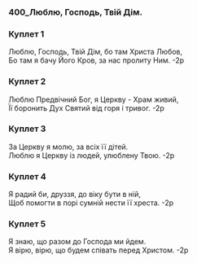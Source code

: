 ### 400_Люблю, Господь, Твій Дім.
### Куплет 1
Люблю, Господь, Твій Дім, бо там Христа Любов,<br/>Бо там я бачу Його Кров, за нас пролиту Ним. -2р
### Куплет 2
Люблю Предвічний Бог, я Церкву - Храм живий,<br/>Її боронить Дух Святий від горя і тривог. -2р
### Куплет 3
За Церкву я молю, за всіх її дітей.<br/>Люблю я Церкву із людей, улюблену Твою. -2р
### Куплет 4
Я радий би, друззя, до віку бути в ній,<br/>Щоб помогти в порі сумній нести її хреста. -2р
### Куплет 5
Я знаю, що разом до Господа ми йдем.<br/>Я вірю, вірю, що будем співать перед Христом. -2р
